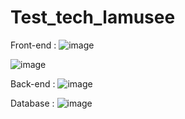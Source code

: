 # Test_tech_lamusee

Front-end : ![image](https://github.com/medramsis/Test_tech_lamusee/assets/58443969/d7989e81-1e7c-4960-a867-bfad99ca3a12)

![image](https://github.com/medramsis/Test_tech_lamusee/assets/58443969/d9260d6f-4e95-411f-983c-5239294ce429)


Back-end : 
![image](https://github.com/medramsis/Test_tech_lamusee/assets/58443969/225684fe-73a3-4a40-92e1-8d20035428a0)



Database : 
![image](https://github.com/medramsis/Test_tech_lamusee/assets/58443969/ca08dff2-0f9d-42a6-86f9-9100640b17a2)
